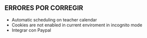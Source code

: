 ## ERRORES POR CORREGIR

- Automatic scheduling on teacher calendar
- Cookies are not enabled in current enviroment in incognito mode
- Integrar con Paypal
